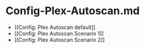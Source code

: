 # Config-Plex-Autoscan.md

* \[\[Config: Plex Autoscan default\]\]
* \[\[Config: Plex Autoscan Scenario 1\]\]
* \[\[Config: Plex Autoscan Scenario 2\]\]

